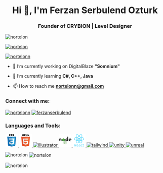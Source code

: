 <h1 align="center">Hi 👋, I'm Ferzan Serbulend Ozturk</h1>
<h3 align="center">Founder of CRYBION | Level Designer</h3>

<p align="left"> <img src="https://komarev.com/ghpvc/?username=nortelon&label=Profile%20views&color=0e75b6&style=flat" alt="nortelon" /> </p>

<p align="left"> <a href="https://github.com/ryo-ma/github-profile-trophy"><img src="https://github-profile-trophy.vercel.app/?username=nortelon" alt="nortelon" /></a> </p>

<p align="left"> <a href="https://twitter.com/nortelonn" target="blank"><img src="https://img.shields.io/twitter/follow/nortelonn?logo=twitter&style=for-the-badge" alt="nortelonn" /></a> </p>

- 🔭 I’m currently working on DigitalBlaze **"Somnium"**

- 🌱 I’m currently learning **C#, C++, Java**

- 📫 How to reach me **nortelonn@gmail.com**

<h3 align="left">Connect with me:</h3>
<p align="left">
<a href="https://twitter.com/nortelonn" target="blank"><img align="center" src="https://raw.githubusercontent.com/rahuldkjain/github-profile-readme-generator/master/src/images/icons/Social/twitter.svg" alt="nortelonn" height="30" width="40" /></a>
<a href="https://linkedin.com/in/ferzanserbulend" target="blank"><img align="center" src="https://raw.githubusercontent.com/rahuldkjain/github-profile-readme-generator/master/src/images/icons/Social/linked-in-alt.svg" alt="ferzanserbulend" height="30" width="40" /></a>
</p>

<h3 align="left">Languages and Tools:</h3>
<p align="left"> <a href="https://www.w3schools.com/css/" target="_blank" rel="noreferrer"> <img src="https://raw.githubusercontent.com/devicons/devicon/master/icons/css3/css3-original-wordmark.svg" alt="css3" width="40" height="40"/> </a> <a href="https://www.w3.org/html/" target="_blank" rel="noreferrer"> <img src="https://raw.githubusercontent.com/devicons/devicon/master/icons/html5/html5-original-wordmark.svg" alt="html5" width="40" height="40"/> </a> <a href="https://www.adobe.com/in/products/illustrator.html" target="_blank" rel="noreferrer"> <img src="https://www.vectorlogo.zone/logos/adobe_illustrator/adobe_illustrator-icon.svg" alt="illustrator" width="40" height="40"/> </a> <a href="https://nodejs.org" target="_blank" rel="noreferrer"> <img src="https://raw.githubusercontent.com/devicons/devicon/master/icons/nodejs/nodejs-original-wordmark.svg" alt="nodejs" width="40" height="40"/> </a> <a href="https://reactjs.org/" target="_blank" rel="noreferrer"> <img src="https://raw.githubusercontent.com/devicons/devicon/master/icons/react/react-original-wordmark.svg" alt="react" width="40" height="40"/> </a> <a href="https://tailwindcss.com/" target="_blank" rel="noreferrer"> <img src="https://www.vectorlogo.zone/logos/tailwindcss/tailwindcss-icon.svg" alt="tailwind" width="40" height="40"/> </a> <a href="https://unity.com/" target="_blank" rel="noreferrer"> <img src="https://www.vectorlogo.zone/logos/unity3d/unity3d-icon.svg" alt="unity" width="40" height="40"/> </a> <a href="https://unrealengine.com/" target="_blank" rel="noreferrer"> <img src="https://raw.githubusercontent.com/kenangundogan/fontisto/036b7eca71aab1bef8e6a0518f7329f13ed62f6b/icons/svg/brand/unreal-engine.svg" alt="unreal" width="40" height="40"/> </a> </p>

<p><img align="left" src="https://github-readme-stats.vercel.app/api/top-langs?username=nortelon&show_icons=true&locale=en&layout=compact" alt="nortelon" /></p>

<p>&nbsp;<img align="center" src="https://github-readme-stats.vercel.app/api?username=nortelon&show_icons=true&locale=en" alt="nortelon" /></p>

<p><img align="center" src="https://github-readme-streak-stats.herokuapp.com/?user=nortelon&" alt="nortelon" /></p>
